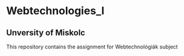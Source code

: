 # Webtechnologies_I
## Unversity of Miskolc

This repository contains the assignment for Webtechnológiák subject
